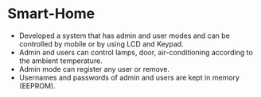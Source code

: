 # Smart-Home
- Developed a system that has admin and user modes and can be controlled by mobile or by using LCD and Keypad.
- Admin and users can control lamps, door, air-conditioning according to the ambient temperature.
- Admin mode can register any user or remove.
- Usernames and passwords of admin and users are kept in memory (EEPROM).
